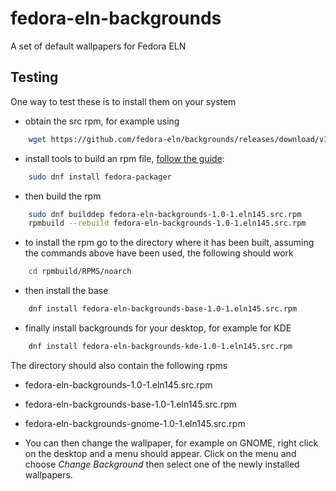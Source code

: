 # fedora-eln-backgrounds
A set of default wallpapers for Fedora ELN

## Testing

One way to test these is to install them on your system
* obtain the src rpm, for example using
```bash
    wget https://github.com/fedora-eln/backgrounds/releases/download/v1.0/fedora-eln-backgrounds-1.0-1.eln145.src.rpm
```
* install tools to build an rpm file, [follow the guide](https://fedoramagazine.org/how-rpm-packages-are-made-the-source-rpm/):
```bash
    sudo dnf install fedora-packager
```
* then build the rpm
```bash
    sudo dnf builddep fedora-eln-backgrounds-1.0-1.eln145.src.rpm
    rpmbuild --rebuild fedora-eln-backgrounds-1.0-1.eln145.src.rpm
```
* to install the rpm go to the directory where it has been built, assuming the commands above have been used, the following should work
```bash
    cd rpmbuild/RPMS/noarch
```
* then install the base
```bash
    dnf install fedora-eln-backgrounds-base-1.0-1.eln145.src.rpm
```
* finally install backgrounds for your desktop, for example for KDE 
```bash
    dnf install fedora-eln-backgrounds-kde-1.0-1.eln145.src.rpm
```

The directory should also contain the following rpms

   * fedora-eln-backgrounds-1.0-1.eln145.src.rpm
   * fedora-eln-backgrounds-base-1.0-1.eln145.src.rpm
   * fedora-eln-backgrounds-gnome-1.0-1.eln145.src.rpm

* You can then change the wallpaper, for example on GNOME, right click on the desktop and a menu should appear. Click on the menu and choose *Change Background* then select one of the newly installed wallpapers.
